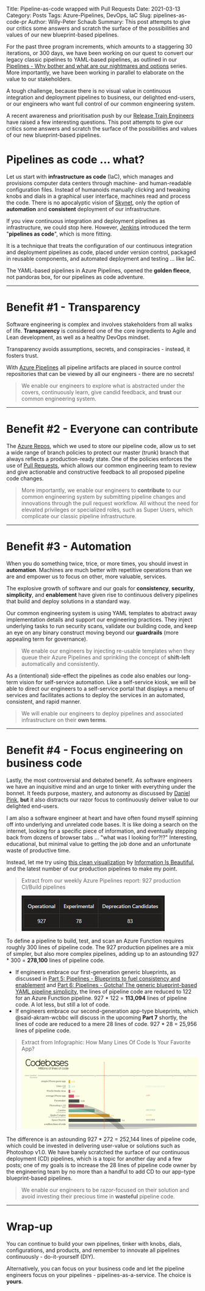 Title: Pipeline-as-code wrapped with Pull Requests
Date: 2021-03-13
Category: Posts
Tags: Azure-Pipelines, DevOps, IaC
Slug: pipelines-as-code-pr
Author: Willy-Peter Schaub
Summary: This post attempts to give our critics some answers and scratch the surface of the possibilities and values of our new blueprint-based pipelines.

For the past three program increments, which amounts to a staggering 30 iterations, or 300 days, we have been working on our quest to convert our legacy classic pipelines to YAML-based pipelines, as outlined in our [Pipelines - Why bother and what are our nightmares and options](/why-pipelines-part1.html) series. More importantly, we have been working in parallel to elaborate on the value to our stakeholders. 

A tough challenge, because there is no visual value in continuous integration and deployment pipelines to business, our delighted end-users, or our engineers who want full control of our common engineering system. 

A recent awareness and prioritisation push by our [Release Train Engineers](https://www.scaledagileframework.com/release-train-engineer-and-solution-train-engineer/) have raised a few interesting questions. This post attempts to give our critics some answers and scratch the surface of the possibilities and values of our new blueprint-based pipelines.

# Pipelines as code ... what?

Let us start with **infrastructure as code** (IaC), which manages and provisions computer data centers through machine- and human-readable configuration files. Instead of humanoids manually clicking and tweaking knobs and dials in a graphical user interface, machines read and process the code. There is no apocalyptic vision of [Skynet](https://en.wikipedia.org/wiki/Skynet_(Terminator)), only the option of **automation** and **consistent** deployment of our infrastructure.

If you view continuous integration and deployment pipelines as infrastructure, we could stop here. However, [Jenkins](https://www.jenkins.io/) introduced the term "**pipelines as code**", which is more fitting.

It is a technique that treats the configuration of our continuous integration and deployment pipelines as code, placed under version control, packaged in reusable components, and automated deployment and testing ... like IaC.

The YAML-based pipelines in Azure Pipelines, opened the **golden fleece**, not pandoras box, for our pipelines as code adventure. 

---

# Benefit #1 - Transparency

Software engineering is complex and involves stakeholders from all walks of life. **Transparency** is considered one of the core ingredients to Agile and Lean development, as well as a healthy DevOps mindset.

Transparency avoids assumptions, secrets, and conspiracies - instead, it fosters trust.

With [Azure Pipelines](https://azure.microsoft.com/en-us/services/devops/pipelines/) all pipeline artifacts are placed in source control repositories that can be viewed by all our engineers - there are no secrets! 

> We enable our engineers to explore what is abstracted under the covers, continuously learn, give candid feedback, and **trust** our common engineering system.

---

# Benefit #2 - Everyone can contribute

The [Azure Repos](https://azure.microsoft.com/en-us/services/devops/repos/), which we used to store our pipeline code, allow us to set a wide range of branch policies to protect our master (trunk) branch that always reflects a production-ready state. One of the policies enforces the use of [Pull Requests](https://docs.microsoft.com/en-us/azure/devops/repos/git/pull-requests?view=azure-devops), which allows our common engineering team to review and give actionable and constructive feedback to all proposed pipeline code changes.

> More importantly, we enable our engineers to **contribute** to our common engineering system by submitting pipeline changes and innovations through the pull request workflow. All without the need for elevated privileges or specialized roles, such as Super Users, which complicate our classic pipeline infrastructure.

---

# Benefit #3 - Automation

When you do something twice, trice, or more times, you should invest in **automation**. Machines are much better with repetitive operations than we are and empower us to focus on other, more valuable, services.

The explosive growth of software and our goals for **consistency**, **security**, **simplicity**, and **enablement** have given rise to continuous delivery pipelines that build and deploy solutions in a standard way.

Our common engineering system is using YAML templates to abstract away implementation details and support our engineering practices. They inject underlying tasks to run security scans, validate our building code, and keep an eye on any binary construct moving beyond our **guardrails** (more appealing term for governance).

> We enable our engineers by injecting re-usable templates when they queue their Azure Pipelines and sprinkling the concept of **shift-left** automatically and consistently.

As a (intentional) side-effect the pipelines as code also enables our long-term vision for self-service automation. Like a self-service kiosk, we will be able to direct our engineers to a self-service portal that displays a menu of services and facilitates actions to deploy the services in an automated, consistent, and rapid manner.

> We will enable our engineers to deploy pipelines and associated infrastructure on their **own terms**.

---

# Benefit #4 - Focus engineering on business code

Lastly, the most controversial and debated benefit. As software engineers we have an inquisitive mind and an urge to tinker with everything under the bonnet. It feeds purpose, mastery, and autonomy as discussed by [Daniel Pink](https://www.youtube.com/watch?v=u6XAPnuFjJc), **but** it also distracts our razor focus to continuously deliver value to our delighted end-users.

I am also a software engineer at heart and have often found myself spinning off into underlying and unrelated code bases. It is like doing a search on the internet, looking for a specific piece of information, and eventually stepping back from dozens of browser tabs ... "what was I looking for?!?" Interesting, educational, but minimal value to getting the job done and an unfortunate waste of productive time.

Instead, let me try using [this clean visualization](https://www.informationisbeautiful.net/visualizations/million-lines-of-code/) by [Information Is Beautiful](https://informationisbeautiful.net/), and the latest number of our production pipelines to make my point.

> Extract from our weekly Azure Pipelines report: 927 production CI/Build pipelines
>
> ![WASTE](/images/pipelines-as-code-wrapped-with-prs-1.png)

To define a pipeline to build, test, and scan an Azure Function requires roughly 300 lines of pipeline code. The 927 production pipelines are a mix of simpler, but also more complex pipelines, adding up to an astounding 927 * 300 = **278,100** lines of pipeline code.

- If engineers embrace our first-generation generic blueprints, as discussed in [Part 5: Pipelines - Blueprints to fuel consistency and enablement](/yaml-pipelines-part5.html) and [Part 6: Pipelines - Gotcha! The generic blueprint-based YAML pipeline simplicity](/yaml-pipelines-part6.html), the lines of pipeline code are reduced to 122 for an Azure Function pipeline. 927 * 122 = **113,094** lines of pipeline code. A lot less, but still a lot of code.
- If engineers embrace our second-generation app-type blueprints, which @said-akram-wcbbc will discuss in the upcoming **Part 7** shortly, the lines of code are reduced to a mere 28 lines of code. 927 * 28 = 25,956 lines of pipeline code.

> Extract from Infographic: How Many Lines Of Code Is Your Favorite App?
>
>  ![Information is Beautiful](/images/pipelines-as-code-wrapped-with-prs-2.png)

The difference is an astounding 927 * 272 = 252,144 lines of pipeline code, which could be invested in delivering user-value or solutions such as Photoshop v1.0. We have barely scratched the surface of our continuous deployment (CD) pipelines, which is a topic for another day and a few posts; one of my goals is to increase the 28 lines of pipeline code owner by the engineering team by no more than a handful to add CD to our app-type blueprint-based pipelines.

> We enable our engineers to be razor-focused on their solution and avoid investing their precious time in **wasteful** pipeline code.

---

# Wrap-up

You can continue to build your own pipelines, tinker with knobs, dials, configurations, and products, and remember to innovate all pipelines continuously - do-it-yourself (DIY). 

Alternatively, you can focus on your business code and let the pipeline engineers focus on your pipelines - pipelines-as-a-service. The choice is **yours**. 

